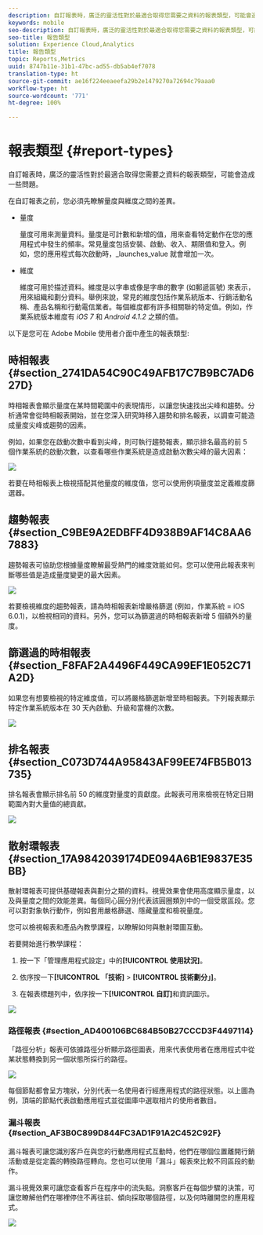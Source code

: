 ```yaml
---
description: 自訂報表時，廣泛的靈活性對於最適合取得您需要之資料的報表類型，可能會造成一些問題。
keywords: mobile
seo-description: 自訂報表時，廣泛的靈活性對於最適合取得您需要之資料的報表類型，可能會造成一些問題。
seo-title: 報告類型
solution: Experience Cloud,Analytics
title: 報告類型
topic: Reports,Metrics
uuid: 8747b11e-31b1-47bc-ad55-db5ab4ef7078
translation-type: ht
source-git-commit: ae16f224eeaeefa29b2e1479270a72694c79aaa0
workflow-type: ht
source-wordcount: '771'
ht-degree: 100%

---
```



# 報表類型 {#report-types}

自訂報表時，廣泛的靈活性對於最適合取得您需要之資料的報表類型，可能會造成一些問題。

在自訂報表之前，您必須先瞭解量度與維度之間的差異。

* 量度

   量度可用來測量資料。量度是可計數和新增的值，用來查看特定動作在您的應用程式中發生的頻率。常見量度包括安裝、啟動、收入、期限值和登入。例如，您的應用程式每次啟動時，_launches_value 就會增加一次。

* 維度

   維度可用於描述資料。維度是以字串或像是字串的數字 (如郵遞區號) 來表示，用來組織和劃分資料。舉例來說，常見的維度包括作業系統版本、行銷活動名稱、產品名稱和行動電信業者。每個維度都有許多相關聯的特定值。例如，作業系統版本維度有 _iOS 7_ 和 _Android 4.1.2_ 之類的值。

以下是您可在 Adobe Mobile 使用者介面中產生的報表類型:

## 時相報表 {#section_2741DA54C90C49AFB17C7B9BC7AD627D}

時相報表會顯示量度在某時間範圍中的表現情形，以讓您快速找出尖峰和趨勢。分析通常會從時相報表開始，並在您深入研究時移入趨勢和排名報表，以調查可能造成量度尖峰或趨勢的因素。

例如，如果您在啟動次數中看到尖峰，則可執行趨勢報表，顯示排名最高的前 5 個作業系統的啟動次數，以查看哪些作業系統是造成啟動次數尖峰的最大因素：

![](assets/overtime.png)

若要在時相報表上檢視搭配其他量度的維度值，您可以使用例項量度並定義維度篩選器。

## 趨勢報表 {#section_C9BE9A2EDBFF4D938B9AF14C8AA67883}

趨勢報表可協助您根據量度瞭解最受熱門的維度效能如何。您可以使用此報表來判斷哪些值是造成量度變更的最大因素。

![](assets/trended.png)

若要檢視維度的趨勢報表，請為時相報表新增嚴格篩選 (例如，作業系統 = iOS 6.0.1)，以檢視相同的資料。另外，您可以為篩選過的時相報表新增 5 個額外的量度。

## 篩選過的時相報表 {#section_F8FAF2A4496F449CA99EF1E052C71A2D}

如果您有想要檢視的特定維度值，可以將嚴格篩選新增至時相報表。下列報表顯示特定作業系統版本在 30 天內啟動、升級和當機的次數。

![](assets/overtime-filter.png)

## 排名報表 {#section_C073D744A95843AF99EE74FB5B013735}

排名報表會顯示排名前 50 的維度對量度的貢獻度。此報表可用來檢視在特定日期範圍內對大量值的總貢獻。

![](assets/ranked.png)

## 散射環報表 {#section_17A9842039174DE094A6B1E9837E35BB}

散射環報表可提供基礎報表與劃分之類的資料。視覺效果會使用高度顯示量度，以及與量度之間的效能差異。每個同心圓分別代表該圓圈類別中的一個受眾區段。您可以對對象執行動作，例如套用嚴格篩選、隱藏量度和檢視量度。

您可以檢視報表和產品內教學課程，以瞭解如何與散射環圖互動。

若要開始進行教學課程：

1. 按一下「管理應用程式設定」中的&#x200B;**[!UICONTROL 使用狀況]**。

1. 依序按一下&#x200B;**[!UICONTROL 「技術]** > **[!UICONTROL 技術劃分」]**。
1. 在報表標題列中，依序按一下&#x200B;**[!UICONTROL 自訂]**&#x200B;和資訊圖示。

![](assets/report_technology.png)

### 路徑報表 {#section_AD400106BC684B50B27CCCD3F4497114}

「路徑分析」報表可依據路徑分析顯示路徑圖表，用來代表使用者在應用程式中從某狀態轉換到另一個狀態所採行的路徑。

![](assets/action_paths.png)

每個節點都會呈方塊狀，分別代表一名使用者行經應用程式的路徑狀態。以上圖為例，頂端的節點代表啟動應用程式並從圖庫中選取相片的使用者數目。

### 漏斗報表 {#section_AF3B0C899D844FC3AD1F91A2C452C92F}

漏斗報表可讓您識別客戶在與您的行動應用程式互動時，他們在哪個位置離開行銷活動或是從定義的轉換路徑轉向。您也可以使用「漏斗」報表來比較不同區段的動作。

漏斗視覺效果可讓您查看客戶在程序中的流失點。洞察客戶在每個步驟的決策，可讓您瞭解他們在哪裡停住不再往前、傾向採取哪個路徑，以及何時離開您的應用程式。

![](assets/funnel.png)
